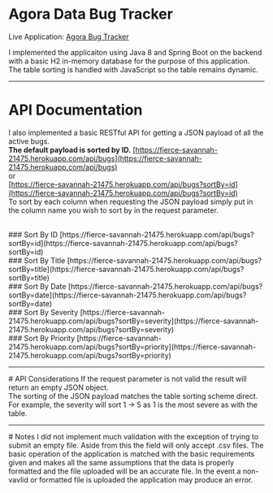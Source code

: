 # Agora Data Bug Tracker

Live Application: [Agora Bug Tracker](https://fierce-savannah-21475.herokuapp.com/)

I implemented the applicaiton using Java 8 and Spring Boot on the backend with a basic H2 in-memory database for the purpose of this application.
The table sorting is handled with JavaScript so the table remains dynamic.
<hr/>

# API Documentation
I also implemented a basic RESTful API for getting a JSON payload of all the active bugs.<br/>
**The default payload is sorted by ID.**
[https://fierce-savannah-21475.herokuapp.com/api/bugs](https://fierce-savannah-21475.herokuapp.com/api/bugs)<br/>
or<br/>
[https://fierce-savannah-21475.herokuapp.com/api/bugs?sortBy=id](https://fierce-savannah-21475.herokuapp.com/api/bugs?sortBy=id)
<br/>
To sort by each column when requesting the JSON payload simply put in the column name you wish to sort by in the request parameter.

<br/>
### Sort By ID
[https://fierce-savannah-21475.herokuapp.com/api/bugs?sortBy=id](https://fierce-savannah-21475.herokuapp.com/api/bugs?sortBy=id)
<br/>
### Sort By Title
[https://fierce-savannah-21475.herokuapp.com/api/bugs?sortBy=title](https://fierce-savannah-21475.herokuapp.com/api/bugs?sortBy=title)

<br/>
### Sort By Date
[https://fierce-savannah-21475.herokuapp.com/api/bugs?sortBy=date](https://fierce-savannah-21475.herokuapp.com/api/bugs?sortBy=date)

<br/>
### Sort By Severity
[https://fierce-savannah-21475.herokuapp.com/api/bugs?sortBy=severity](https://fierce-savannah-21475.herokuapp.com/api/bugs?sortBy=severity)

<br/>
### Sort By Priority
[https://fierce-savannah-21475.herokuapp.com/api/bugs?sortBy=priority](https://fierce-savannah-21475.herokuapp.com/api/bugs?sortBy=priority)

<hr/>
# API Considerations
If the request parameter is not valid the result will return an empty JSON object. <br/>
The sorting of the JSON payload matches the table sorting scheme direct. For example, the severity will sort 1 -> 5 as 1 is the most severe as with the table.

<hr/>
# Notes
I did not implement much validation with the exception of trying to submit an empty file. Aside from this the field will only accept .csv files. The basic operation of the application is matched with the basic requirements given and makes all the same assumptions that the data is properly formatted and the file uploaded will be an accurate file. In the event a non-vavlid or formatted file is uploaded the application may produce an error.
